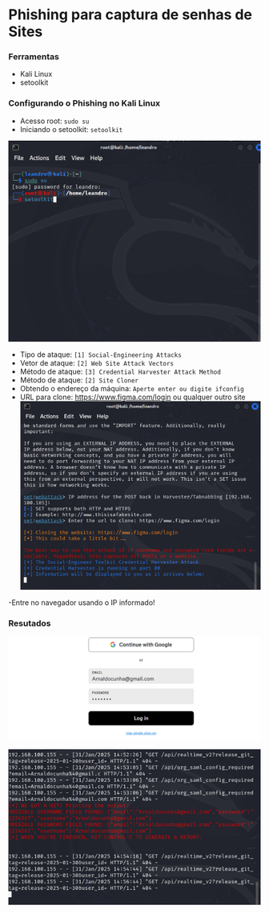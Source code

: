 # Phishing para captura de senhas de Sites

### Ferramentas

- Kali Linux
- setoolkit

### Configurando o Phishing no Kali Linux

- Acesso root: ``` sudo su ```
- Iniciando o setoolkit: ``` setoolkit ```

![Alt text](./intro.png "Entrando no Setoolkit")

- Tipo de ataque: ```[1] Social-Engineering Attacks ```
- Vetor de ataque: ```[2] Web Site Attack Vectors ```
- Método de ataque: ```[3] Credential Harvester Attack Method ```
- Método de ataque: ```[2] Site Cloner ```
- Obtendo o endereço da máquina: ``` Aperte enter ou digite ifconfig ```
- URL para clone: https://www.figma.com/login ou qualquer outro site
![Alt text](./hosting.png "Hosteando o site localmente")

-Entre no navegador usando o IP informado!

### Resutados

![Alt text](./fig.png "Optional title")

![Alt text](./passwd.png "Optional title")
